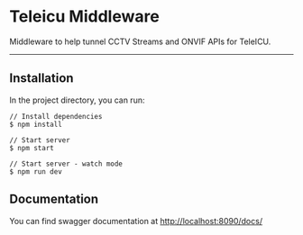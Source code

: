 # Teleicu Middleware
Middleware to help tunnel CCTV Streams and ONVIF APIs for TeleICU.

---

## Installation

In the project directory, you can run:

```
// Install dependencies
$ npm install

// Start server
$ npm start

// Start server - watch mode
$ npm run dev
```

## Documentation

You can find swagger documentation at [http://localhost:8090/docs/](http://localhost:8090/docs/)